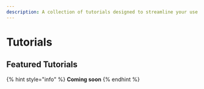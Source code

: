 ```yaml
---
description: A collection of tutorials designed to streamline your use of Edge Servers.
---
```


# Tutorials

## Featured Tutorials

{% hint style="info" %}
**Coming soon**
{% endhint %}

